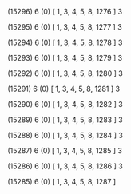 (15296) 6 (0) [ 1, 3, 4, 5, 8, 1276 ] 3 


(15295) 6 (0) [ 1, 3, 4, 5, 8, 1277 ] 3 


(15294) 6 (0) [ 1, 3, 4, 5, 8, 1278 ] 3 


(15293) 6 (0) [ 1, 3, 4, 5, 8, 1279 ] 3 


(15292) 6 (0) [ 1, 3, 4, 5, 8, 1280 ] 3 


(15291) 6 (0) [ 1, 3, 4, 5, 8, 1281 ] 3 


(15290) 6 (0) [ 1, 3, 4, 5, 8, 1282 ] 3 


(15289) 6 (0) [ 1, 3, 4, 5, 8, 1283 ] 3 


(15288) 6 (0) [ 1, 3, 4, 5, 8, 1284 ] 3 


(15287) 6 (0) [ 1, 3, 4, 5, 8, 1285 ] 3 


(15286) 6 (0) [ 1, 3, 4, 5, 8, 1286 ] 3 


(15285) 6 (0) [ 1, 3, 4, 5, 8, 1287 ]  

